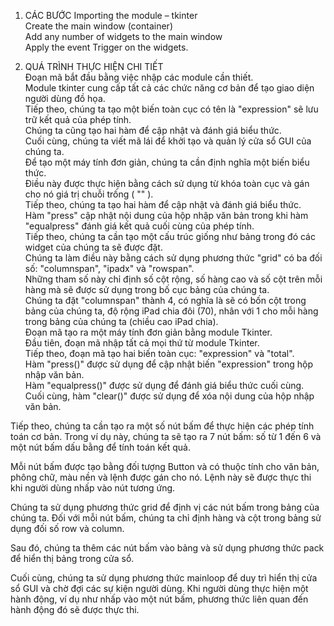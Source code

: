 1. CÁC BƯỚC
Importing the module – tkinter <br>
Create the main window (container) <br>
Add any number of widgets to the main window <br>
Apply the event Trigger on the widgets. <br>


2. QUÁ TRÌNH THỰC HIỆN CHI TIẾT <br>
Đoạn mã bắt đầu bằng việc nhập các module cần thiết. <br>
Module tkinter cung cấp tất cả các chức năng cơ bản để tạo giao diện người dùng đồ họa.<br>
Tiếp theo, chúng ta tạo một biến toàn cục có tên là "expression" sẽ lưu trữ kết quả của phép tính.<br>
Chúng ta cũng tạo hai hàm để cập nhật và đánh giá biểu thức.<br>
Cuối cùng, chúng ta viết mã lái để khởi tạo và quản lý cửa sổ GUI của chúng ta.<br>
Để tạo một máy tính đơn giản, chúng ta cần định nghĩa một biến biểu thức.<br>
Điều này được thực hiện bằng cách sử dụng từ khóa toàn cục và gán cho nó giá trị chuỗi trống ( "" ).<br>
Tiếp theo, chúng ta tạo hai hàm để cập nhật và đánh giá biểu thức.<br>
Hàm "press" cập nhật nội dung của hộp nhập văn bản trong khi hàm "equalpress" đánh giá kết quả cuối cùng của phép tính.<br>
Tiếp theo, chúng ta cần tạo một cấu trúc giống như bảng trong đó các widget của chúng ta sẽ được đặt.<br>
Chúng ta làm điều này bằng cách sử dụng phương thức "grid" có ba đối số: "columnspan", "ipadx" và "rowspan".<br>
Những tham số này chỉ định số cột rộng, số hàng cao và số cột trên mỗi hàng mà sẽ được sử dụng trong bố cục bảng của chúng ta.<br>
Chúng ta đặt "columnspan" thành 4, có nghĩa là sẽ có bốn cột trong bảng của chúng ta, độ rộng iPad chia đôi (70), nhân với 1 cho mỗi hàng trong bảng của chúng ta (chiều cao iPad chia).<br>
Đoạn mã tạo ra một máy tính đơn giản bằng module Tkinter.<br>
Đầu tiên, đoạn mã nhập tất cả mọi thứ từ module Tkinter.<br>
Tiếp theo, đoạn mã tạo hai biến toàn cục: "expression" và "total".<br>
Hàm "press()" được sử dụng để cập nhật biến "expression" trong hộp nhập văn bản.<br>
Hàm "equalpress()" được sử dụng để đánh giá biểu thức cuối cùng.<br>
Cuối cùng, hàm "clear()" được sử dụng để xóa nội dung của hộp nhập văn bản.<br>

Tiếp theo, chúng ta cần tạo ra một số nút bấm để thực hiện các phép tính toán cơ bản. Trong ví dụ này, chúng ta sẽ tạo ra 7 nút bấm: số từ 1 đến 6 và một nút bấm dấu bằng để tính toán kết quả.<br>

Mỗi nút bấm được tạo bằng đối tượng Button và có thuộc tính cho văn bản, phông chữ, màu nền và lệnh được gán cho nó. Lệnh này sẽ được thực thi khi người dùng nhấp vào nút tương ứng.<br>

Chúng ta sử dụng phương thức grid để định vị các nút bấm trong bảng của chúng ta. Đối với mỗi nút bấm, chúng ta chỉ định hàng và cột trong bảng sử dụng đối số row và column.<br>

Sau đó, chúng ta thêm các nút bấm vào bảng và sử dụng phương thức pack để hiển thị bảng trong cửa sổ.<br>

Cuối cùng, chúng ta sử dụng phương thức mainloop để duy trì hiển thị cửa sổ GUI và chờ đợi các sự kiện người dùng. Khi người dùng thực hiện một hành động, ví dụ như nhấp vào một nút bấm, phương thức liên quan đến hành động đó sẽ được thực thi.<br>
